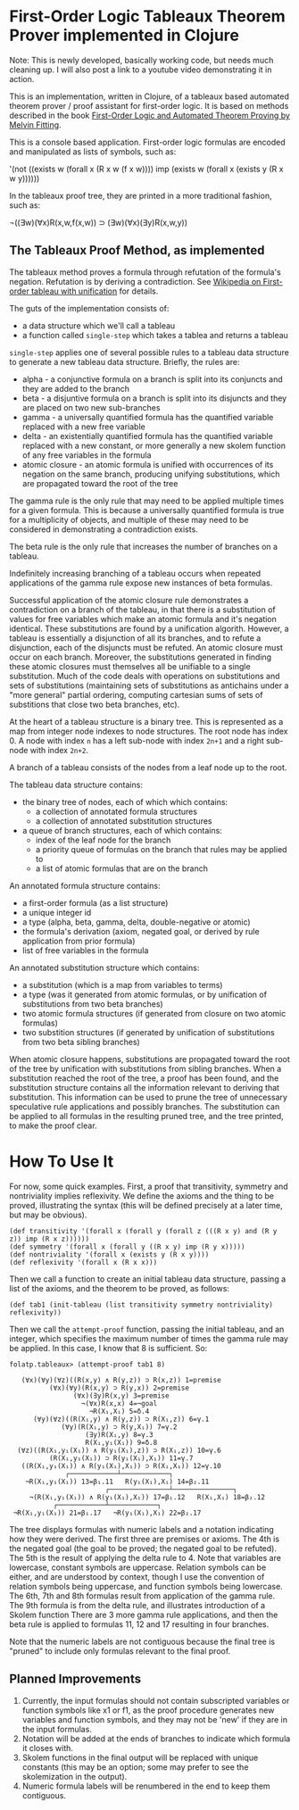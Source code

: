 # First-Order Logic Tableaux Theorem Prover implemented in Clojure

Note: This is newly developed, basically working code, but needs much cleaning up.  I will also post a link to a youtube video demonstrating it in action.

This is an implementation, written in Clojure, of a tableaux based automated theorem prover / proof assistant for first-order logic.  It is based on methods described in the book [First-Order Logic and Automated Theorem Proving by Melvin Fitting](https://www.amazon.com/First-Order-Automated-Theorem-Proving-Computer/dp/0387945938).

This is a console based application.  First-order logic formulas are encoded and manipulated as lists of symbols, such as:

'(not ((exists w (forall x (R x w (f x w)))) imp (exists w (forall x (exists y (R x w y))))))

In the tableaux proof tree, they are printed in a more traditional fashion, such as:

¬((∃w)(∀x)R(x,w,f(x,w)) ⊃ (∃w)(∀x)(∃y)R(x,w,y))

## The Tableaux Proof Method, as implemented

The tableaux method proves a formula through refutation of the formula's negation.  Refutation is by deriving a contradiction.  See [Wikipedia on First-order tableau with unification](https://en.wikipedia.org/wiki/Method_of_analytic_tableaux#First-order_tableau_with_unification) for details.

The guts of the implementation consists of:
* a data structure which we'll call a tableau
* a function called `single-step` which takes a tablea and returns a tableau

`single-step` applies one of several possible rules to a tableau data structure to generate a new tableau data structure. Briefly, the rules are:
* alpha - a conjunctive formula on a branch is split into its conjuncts and they are added to the branch
* beta - a disjuntive formula on a branch is split into its disjuncts and they are placed on two new sub-branches
* gamma - a universally quantified formula has the quantified variable replaced with a new free variable
* delta - an existentially quantified formula has the quantified variable replaced with a new constant, or more generally a new skolem function of any free variables in the formula
* atomic closure - an atomic formula is unified with occurrences of its negation on the same branch, producing unifying substitutions, which are propagated toward the root of the tree

The gamma rule is the only rule that may need to be applied multiple times for a given formula.  This is because a universally quantified formula is true for a multiplicity of objects, and multiple of these may need to be considered in demonstrating a contradiction exists.

The beta rule is the only rule that increases the number of branches on a tableau.

Indefinitely increasing branching of a tableau occurs when repeated applications of the gamma rule expose new instances of beta formulas.

Successful application of the atomic closure rule demonstrates a contradiction on a branch of the tableau, in that there is a substitution of values for free variables which make an atomic formula and it's negation identical.  These substitutions are found by a unification algorith.  However, a tableau is essentially a disjunction of all its branches, and to refute a disjunction, each of the disjuncts must be refuted. An atomic closure must occur on each branch.  Moreover, the substitutions generated in finding these atomic closures must themselves all be unifiable to a single substitution.  Much of the code deals with operations on substitutions and sets of substitutions (maintaining sets of substitutions as antichains under a "more general" partial ordering, computing cartesian sums of sets of substitions that close two beta branches, etc).

At the heart of a tableau structure is a binary tree. This is represented as a map from integer node indexes to node structures.  The root node has index 0.  A node with index `n` has a left sub-node with index `2n+1` and a right sub-node with index `2n+2`.

A branch of a tableau consists of the nodes from a leaf node up to the root.

The tableau data structure contains:
* the binary tree of nodes, each of which which contains:
  * a collection of annotated formula structures
  * a collection of annotated substitution structures
* a queue of branch structures, each of which contains:
  * index of the leaf node for the branch
  * a priority queue of formulas on the branch that rules may be applied to
  * a list of atomic formulas that are on the branch

An annotated formula structure contains:
* a first-order formula (as a list structure)
* a unique integer id
* a type (alpha, beta, gamma, delta, double-negative or atomic)
* the formula's derivation (axiom, negated goal, or derived by rule application from prior formula)
* list of free variables in the formula

An annotated substitution structure which contains:
* a substitution (which is a map from variables to terms)
* a type (was it generated from atomic formulas, or by unification of substitutions from two beta branches)
* two atomic formula structures (if generated from closure on two atomic formulas)
* two substition structures (if generated by unification of substitutions from two beta sibling branches)

When atomic closure happens, substitutions are propagated toward the root of the tree by unification with substitutions from sibling branches.  When a substitution reached the root of the tree, a proof has been found, and the substitution structure contains all the information relevant to deriving that substitution.  This information can be used to prune the tree of unnecessary speculative rule applications and possibly branches.  The substitution can be applied to all formulas in the resulting pruned tree, and the tree printed, to make the proof clear.

# How To Use It

For now, some quick examples.  First, a proof that transitivity, symmetry and nontriviality implies reflexivity.  We define the axioms and the thing to be proved, illustrating the syntax (this will be defined precisely at a later time, but may be obvious).

```
(def transitivity '(forall x (forall y (forall z (((R x y) and (R y z)) imp (R x z))))))
(def symmetry '(forall x (forall y ((R x y) imp (R y x)))))
(def nontriviality '(forall x (exists y (R x y))))
(def reflexivity '(forall x (R x x)))
```
Then we call a function to create an initial tableau data structure, passing a list of the axioms, and the theorem to be proved, as follows:

```
(def tab1 (init-tableau (list transitivity symmetry nontriviality) reflexivity))
```
Then we call the `attempt-proof` function, passing the initial tableau, and an integer, which specifies the maximum number of times the gamma rule may be applied.  In this case, I know that 8 is sufficient. So:

```
folatp.tableaux> (attempt-proof tab1 8)

   (∀x)(∀y)(∀z)((R(x,y) ∧ R(y,z)) ⊃ R(x,z)) 1=premise
          (∀x)(∀y)(R(x,y) ⊃ R(y,x)) 2=premise
                (∀x)(∃y)R(x,y) 3=premise
                  ¬(∀x)R(x,x) 4=¬goal
                    ¬R(X₁,X₁) 5=δ.4
      (∀y)(∀z)((R(X₁,y) ∧ R(y,z)) ⊃ R(X₁,z)) 6=γ.1
             (∀y)(R(X₁,y) ⊃ R(y,X₁)) 7=γ.2
                   (∃y)R(X₁,y) 8=γ.3
                   R(X₁,y₁(X₁)) 9=δ.8
  (∀z)((R(X₁,y₁(X₁)) ∧ R(y₁(X₁),z)) ⊃ R(X₁,z)) 10=γ.6
          (R(X₁,y₁(X₁)) ⊃ R(y₁(X₁),X₁)) 11=γ.7
   ((R(X₁,y₁(X₁)) ∧ R(y₁(X₁),X₁)) ⊃ R(X₁,X₁)) 12=γ.10
              ┌────────────┴────────────┐
    ¬R(X₁,y₁(X₁)) 13=β₁.11   R(y₁(X₁),X₁) 14=β₂.11
                        ┌───────────────┴───────────────┐
     ¬(R(X₁,y₁(X₁)) ∧ R(y₁(X₁),X₁)) 17=β₁.12   R(X₁,X₁) 18=β₂.12
           ┌────────────┴────────────┐
 ¬R(X₁,y₁(X₁)) 21=β₁.17   ¬R(y₁(X₁),X₁) 22=β₂.17
```

The tree displays formulas with numeric labels and a notation indicating how they were derived.  The first three are premises or axioms.  The 4th is the negated goal (the goal to be proved; the negated goal to be refuted). The 5th is the result of applying the delta rule to 4. Note that variables are lowercase, constant symbols are uppercase.  Relation symbols can be either, and are understood by context, though I use the convention of relation symbols being uppercase, and function symbols being lowercase. The 6th, 7th and 8th formulas result from application of the gamma rule. The 9th formula is from the delta rule, and illustrates introduction of a Skolem function  There are 3 more gamma rule applications, and then the beta rule is applied to formulas 11, 12 and 17 resulting in four branches.

Note that the numeric labels are not contiguous because the final tree is "pruned" to include only formulas relevant to the final proof.

## Planned Improvements
1) Currently, the input formulas should not contain subscripted variables or function symbols like x1 or f1, as the proof procedure generates new variables and function symbols, and they may not be 'new' if they are in the input formulas.
2) Notation will be added at the ends of branches to indicate which formula it closes with.
3) Skolem functions in the final output will be replaced with unique constants (this may be an option; some may prefer to see the skolemization in the output).
4) Numeric formula labels will be renumbered in the end to keep them contiguous.






